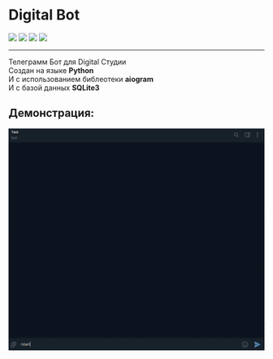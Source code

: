 Digital Bot
=====================
<div>
      <img src="https://img.shields.io/badge/Python-yellow?style=for-the-badge&logo=Python&logoColor=white"/>    
      <img src="https://img.shields.io/badge/aiogram-green?style=for-the-badge&logo=aiogram&logoColor=white"/>
      <img src="https://img.shields.io/badge/telegram-blue?style=for-the-badge&logo=telegram&logoColor=white"/>
      <img src="https://img.shields.io/badge/SQLite-red?style=for-the-badge&logo=SQLite&logoColor=white"/>
</div>

------

Телеграмм Бот для Digital Студии \
Создан на языке <b>Python</b> \
И с использованием библеотеки <b>aiogram</b> \
И с базой данных <b>SQLite3</b>


Демонстрация:
-----------------------------------
<div>
  <img src="https://github.com/neprostoilya/digital_bot/blob/main/didgital_bot.gif"/>
</div>
